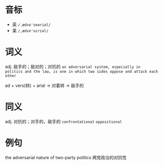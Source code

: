 # 音标

- 英 `/ˌædvə'seəriəl/`
- 美 `/,ædvɚ'sɛrɪəl/`

# 词义

adj. 敌手的；敌对的；对抗的
`an adversarial system, especially in politics and the law, is one in which two sides oppose and attack each other`



ad + vers(转) + arial → 对着转 → 敌手的

# 同义

adj. 对抗的；对手的，敌手的
`confrontational` `oppositional`

# 例句

the adversarial nature of two-party politics
两党政治的对抗性


